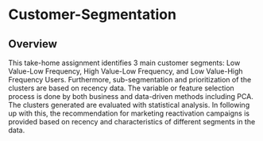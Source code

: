 # Customer-Segmentation
## Overview
This take-home assignment identifies 3 main customer segments: Low Value-Low Frequency, High Value-Low Frequency, and Low Value-High Frequency Users. Furthermore, sub-segmentation and prioritization of the clusters are based on recency data. The variable or feature selection process is done by both business and data-driven methods including PCA. The clusters generated are evaluated with statistical analysis. In following up with this, the recommendation for marketing reactivation campaigns is provided based on recency and characteristics of different segments in the data.
